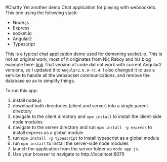 #Chatty
Yet another demo Chat application for playing with websockets.  This
one using the following stack:

* Node.js
* Express
* socket.io
* Angular2
* Typescript
 
This is a typical chat application demo used for demoning socket.io.
This is not an original work, most of it originates
from Nic Raboy and his blog example here: [link][1]
That version of code did not work with current Angular2 versions, so
I updated it to `Angular2.0.0-rc.4`.  I also changed it to use a service
to handle all the websocket communications, and remove the database
so as to simplify things.

To run this app:

1. install node.js
2. download both directories (client and server) into a single parent directory
3. navigate to the client directory and `npm install` to install the client-side node modules
4. navigate to the server directory and run `npm install -g express` to install express as a global module
5. run `npm install -g typescript` to install typescript as a global module
6. run `npm install` to install the server-side node modules
7. launch the application from the server folder as `node app.js`.
8. Use your browser to navigate to http://localhost:8079

[1]: https://www.thepolyglotdeveloper.com/2016/01/create-a-real-time-chat-application-with-the-cean-stack-and-socket-io/.